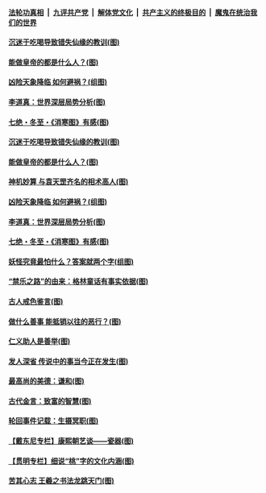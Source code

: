 

####  [法轮功真相](../../../../basic/blob/master/README.md?t=12241102) &nbsp;|&nbsp; [九评共产党](../../../../9ping.md/blob/master/README.md?t=12241102) &nbsp;|&nbsp; [解体党文化](../../../../jtdwh.md/blob/master/README.md?t=12241102)  &nbsp;|&nbsp; [共产主义的终极目的](../../../../gczydzjmd.md/blob/master/README.md?t=12241102) &nbsp;|&nbsp; [魔鬼在统治我们的世界](../../../../mgztzwmdsj.md/blob/master/README.md?t=12241102) 

#### [沉迷于吃喝导致错失仙缘的教训(图)](../pages/p7/956571.md?t=12241102) 

#### [能做皇帝的都是什么人？(图)](../pages/p7/956794.md?t=12241102) 

#### [凶险天象降临 如何避祸？(组图)](../pages/p7/956681.md?t=12241102) 


#### [李道真：世界深层局势分析(图)](../pages/p7/956454.md?t=12241102) 

#### [七绝・冬至・《消寒图》有感(图)](../pages/p7/956567.md?t=12241102) 

#### [沉迷于吃喝导致错失仙缘的教训(图)](../pages/p7/956571.md?t=12241102) 

#### [能做皇帝的都是什么人？(图)](../pages/p7/956794.md?t=12241102) 

#### [神机妙算 与袁天罡齐名的相术高人(图)](../pages/p7/956568.md?t=12241102) 

#### [凶险天象降临 如何避祸？(组图)](../pages/p7/956681.md?t=12241102) 


#### [李道真：世界深层局势分析(图)](../pages/p7/956454.md?t=12241102) 

#### [七绝・冬至・《消寒图》有感(图)](../pages/p7/956567.md?t=12241102) 

#### [妖怪究竟最怕什么？答案就两个字(组图)](../pages/p7/956545.md?t=12241102) 

#### [“禁乐之路”的由来：格林童话有事实依据(图)](../pages/p7/956483.md?t=12241102) 

#### [古人戒色鉴言(图)](../pages/p7/956445.md?t=12241102) 

#### [做什么善事 能抵销以往的恶行？(图)](../pages/p7/955977.md?t=12241102) 

#### [仁义助人是善举(图)](../pages/p7/955743.md?t=12241102) 

#### [发人深省 传说中的事当今正在发生(图)](../pages/p7/956218.md?t=12241102) 

#### [最高尚的美德：谦和(图)](../pages/p7/956241.md?t=12241102) 

#### [古代金言：致富的智慧(图)](../pages/p7/956238.md?t=12241102) 

#### [轮回事件记载：生摄冥职(图)](../pages/p7/955972.md?t=12241102) 

#### [【戴东尼专栏】康熙朝艺谈——瓷器(图)](../pages/p7/950810.md?t=12241102) 


#### [【贯明专栏】细说“桃”字的文化内涵(图)](../pages/p7/955745.md?t=12241102) 

#### [苦其心志 王羲之书法龙跳天门(图)](../pages/p7/955838.md?t=12241102) 

